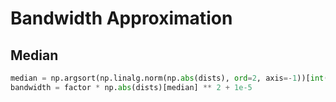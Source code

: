 # Bandwidth Approximation

## Median

```python
median = np.argsort(np.linalg.norm(np.abs(dists), ord=2, axis=-1))[int(dists.shape[0] / 2)]
bandwidth = factor * np.abs(dists)[median] ** 2 + 1e-5
```


